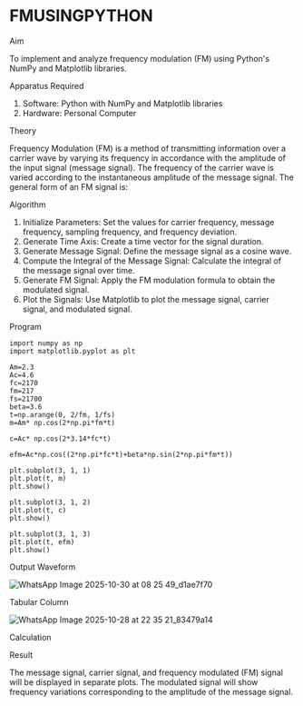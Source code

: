 # FMUSINGPYTHON

Aim


To implement and analyze frequency modulation (FM) using Python's NumPy and Matplotlib libraries. 

Apparatus Required

1.	Software: Python with NumPy and Matplotlib libraries
2.	Hardware: Personal Computer
  
Theory

Frequency Modulation (FM) is a method of transmitting information over a carrier wave by varying its frequency in accordance with the amplitude of the input signal (message signal). The frequency of the carrier wave is varied according to the instantaneous amplitude of the message signal. The general form of an FM signal is:



Algorithm


1.	Initialize Parameters: Set the values for carrier frequency, message frequency, sampling frequency, and frequency deviation.
2.	Generate Time Axis: Create a time vector for the signal duration.
3.	Generate Message Signal: Define the message signal as a cosine wave.
4.	Compute the Integral of the Message Signal: Calculate the integral of the message signal over time.
5.	Generate FM Signal: Apply the FM modulation formula to obtain the modulated signal.
6.	Plot the Signals: Use Matplotlib to plot the message signal, carrier signal, and modulated signal.

Program
```
import numpy as np
import matplotlib.pyplot as plt

Am=2.3
Ac=4.6
fc=2170
fm=217
fs=21700
beta=3.6
t=np.arange(0, 2/fm, 1/fs)
m=Am* np.cos(2*np.pi*fm*t)

c=Ac* np.cos(2*3.14*fc*t)

efm=Ac*np.cos((2*np.pi*fc*t)+beta*np.sin(2*np.pi*fm*t))

plt.subplot(3, 1, 1)
plt.plot(t, m)
plt.show()

plt.subplot(3, 1, 2)
plt.plot(t, c)
plt.show()

plt.subplot(3, 1, 3)
plt.plot(t, efm)
plt.show()
```

Output Waveform

![WhatsApp Image 2025-10-30 at 08 25 49_d1ae7f70](https://github.com/user-attachments/assets/84d2da1b-f54e-475d-ac9c-d79fc13c4396)


Tabular Column

![WhatsApp Image 2025-10-28 at 22 35 21_83479a14](https://github.com/user-attachments/assets/3d5b872c-4c1e-46b5-b52a-cae0696d25f4)

Calculation



Result


The message signal, carrier signal, and frequency modulated (FM) signal will be displayed in separate plots. The modulated signal will show frequency variations corresponding to the amplitude of the message signal.
